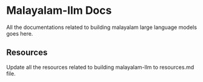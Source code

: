 # Malayalam-llm Docs

All the documentations related to building malayalam large language models goes here. 

## Resources

Update all the resources related to building malayalam-llm to resources.md file.